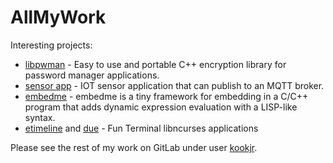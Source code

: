 # AllMyWork

Interesting projects:
  * [libpwman](https://gitlab.com/kookjr/libpwman) - Easy to use and portable C++ encryption library for password manager applications.
  * [sensor app](https://gitlab.com/kookjr/sensor-app) - IOT sensor application that can publish to an MQTT broker.
  * [embedme](https://gitlab.com/kookjr/embedme) - embedme is a tiny framework for embedding in a C/C++ program that adds dynamic expression evaluation with a LISP-like syntax.
  * [etimeline](https://gitlab.com/kookjr/etimeline) and [due](https://gitlab.com/kookjr/due) - Fun Terminal libncurses applications

Please see the rest of my work on GitLab under user [kookjr](https://gitlab.com/kookjr).
